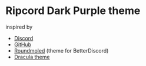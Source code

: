 # Ripcord Dark Purple theme
inspired by
- [Discord](https://discord.com/app)
- [GitHub](https://github.com/)
- [Roundmoled](https://betterdiscord.app/theme/Roundmoled) (theme for BetterDiscord)
- [Dracula theme](https://draculatheme.com/ripcord)
